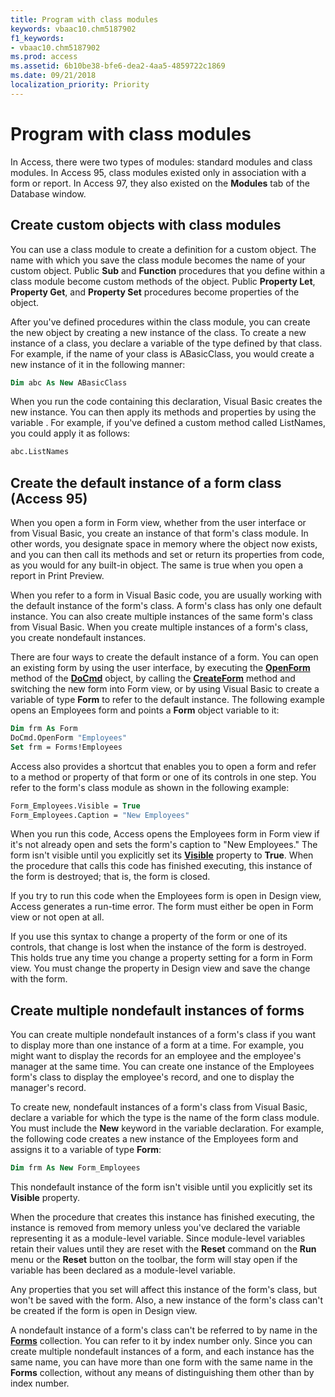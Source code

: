 ```yaml
---
title: Program with class modules
keywords: vbaac10.chm5187902
f1_keywords:
- vbaac10.chm5187902
ms.prod: access
ms.assetid: 6b10be38-bfe6-dea2-4aa5-4859722c1869
ms.date: 09/21/2018
localization_priority: Priority
---
```



# Program with class modules

In Access, there were two types of modules: standard modules and class modules. In Access 95, class modules existed only in association with a form or report. In Access 97, they also existed on the **Modules** tab of the Database window.

## Create custom objects with class modules

You can use a class module to create a definition for a custom object. The name with which you save the class module becomes the name of your custom object. Public **Sub** and **Function** procedures that you define within a class module become custom methods of the object. Public **Property Let**, **Property Get**, and **Property Set** procedures become properties of the object.

After you've defined procedures within the class module, you can create the new object by creating a new instance of the class. To create a new instance of a class, you declare a variable of the type defined by that class. For example, if the name of your class is ABasicClass, you would create a new instance of it in the following manner:

```vb
Dim abc As New ABasicClass
```

When you run the code containing this declaration, Visual Basic creates the new instance. You can then apply its methods and properties by using the variable . For example, if you've defined a custom method called ListNames, you could apply it as follows:

```vb
abc.ListNames
```


## Create the default instance of a form class (Access 95)

When you open a form in Form view, whether from the user interface or from Visual Basic, you create an instance of that form's class module. In other words, you designate space in memory where the object now exists, and you can then call its methods and set or return its properties from code, as you would for any built-in object. The same is true when you open a report in Print Preview.

When you refer to a form in Visual Basic code, you are usually working with the default instance of the form's class. A form's class has only one default instance. You can also create multiple instances of the same form's class from Visual Basic. When you create multiple instances of a form's class, you create nondefault instances.

There are four ways to create the default instance of a form. You can open an existing form by using the user interface, by executing the **[OpenForm](../../../api/Access.DoCmd.OpenForm.md)** method of the **[DoCmd](../../../api/Access.DoCmd.md)** object, by calling the **[CreateForm](../../../api/Access.Application.CreateForm.md)** method and switching the new form into Form view, or by using Visual Basic to create a variable of type **Form** to refer to the default instance. The following example opens an Employees form and points a **Form** object variable to it:

```vb
Dim frm As Form 
DoCmd.OpenForm "Employees" 
Set frm = Forms!Employees
```

Access also provides a shortcut that enables you to open a form and refer to a method or property of that form or one of its controls in one step. You refer to the form's class module as shown in the following example:

```vb
Form_Employees.Visible = True 
Form_Employees.Caption = "New Employees"
```

When you run this code, Access opens the Employees form in Form view if it's not already open and sets the form's caption to "New Employees." The form isn't visible until you explicitly set its **[Visible](../../../api/Access.Form.Visible.md)** property to **True**. When the procedure that calls this code has finished executing, this instance of the form is destroyed; that is, the form is closed.

If you try to run this code when the Employees form is open in Design view, Access generates a run-time error. The form must either be open in Form view or not open at all.

If you use this syntax to change a property of the form or one of its controls, that change is lost when the instance of the form is destroyed. This holds true any time you change a property setting for a form in Form view. You must change the property in Design view and save the change with the form.


## Create multiple nondefault instances of forms

You can create multiple nondefault instances of a form's class if you want to display more than one instance of a form at a time. For example, you might want to display the records for an employee and the employee's manager at the same time. You can create one instance of the Employees form's class to display the employee's record, and one to display the manager's record.

To create new, nondefault instances of a form's class from Visual Basic, declare a variable for which the type is the name of the form class module. You must include the **New** keyword in the variable declaration. For example, the following code creates a new instance of the Employees form and assigns it to a variable of type **Form**:

```vb
Dim frm As New Form_Employees
```

This nondefault instance of the form isn't visible until you explicitly set its **Visible** property.

When the procedure that creates this instance has finished executing, the instance is removed from memory unless you've declared the variable representing it as a module-level variable. Since module-level variables retain their values until they are reset with the **Reset** command on the **Run** menu or the **Reset** button on the toolbar, the form will stay open if the variable has been declared as a module-level variable.

Any properties that you set will affect this instance of the form's class, but won't be saved with the form. Also, a new instance of the form's class can't be created if the form is open in Design view.

A nondefault instance of a form's class can't be referred to by name in the **[Forms](../../../api/Access.Forms.md)** collection. You can refer to it by index number only. Since you can create multiple nondefault instances of a form, and each instance has the same name, you can have more than one form with the same name in the **Forms** collection, without any means of distinguishing them other than by index number.


